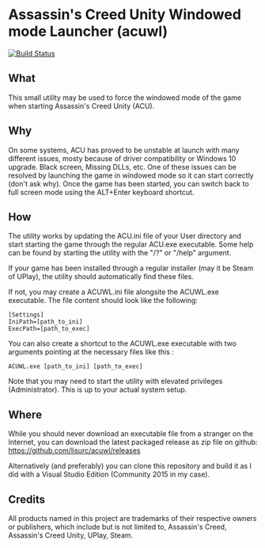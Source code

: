 # Assassin's Creed Unity Windowed mode Launcher (acuwl)

[![Build Status](https://travis-ci.org/lisurc/acuwl.svg?branch=master)](https://travis-ci.org/lisurc/acuwl)

## What
This small utility may be used to force the windowed mode of the game when starting Assassin's Creed Unity (ACU).
## Why
On some systems, ACU has proved to be unstable at launch with many different issues, mosty because of driver compatibility or Windows 10 upgrade. Black screen, Missing DLLs, etc. One of these issues can be resolved by launching the game in windowed mode so it can start correctly (don't ask why). Once the game has been started, you can switch back to full screen mode using the ALT+Enter keyboard shortcut.
## How
The utility works by updating the ACU.ini file of your User directory and start starting the game through the regular ACU.exe executable. Some help can be found by starting the utility with the "/?" or "/help" argument.

If your game has been installed through a regular installer (may it be Steam of UPlay), the utility should automatically find these files. 

If not, you may create a ACUWL.ini file alongsite the ACUWL.exe executable. The file content should look like the following:
```
[Settings]
IniPath=[path_to_ini]
ExecPath=[path_to_exec]
```

You can also create a shortcut to the ACUWL.exe executable with two arguments pointing at the necessary files like this :
```
ACUWL.exe [path_to_ini] [path_to_exec]
```

Note that you may need to start the utility with elevated privileges (Administrator). This is up to your actual system setup.

## Where
While you should never download an executable file from a stranger on the Internet, you can download the latest packaged release as zip file on github: https://github.com/lisurc/acuwl/releases

Alternatively (and preferably) you can clone this repository and build it as I did with a Visual Studio Edition (Community 2015 in my case).

## Credits
All products named in this project are trademarks of their respective owners or publishers, which include but is not limited to, Assassin's Creed, Assassin's Creed Unity, UPlay, Steam.

